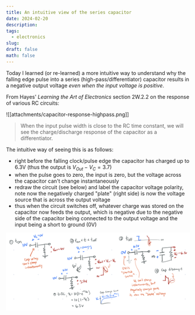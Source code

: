 ```yaml
---
title: An intuitive view of the series capacitor
date: 2024-02-20
description: 
tags:
  - electronics
slug: 
draft: false
math: false
---
```

Today I learned (or re-learned) a more intuitive way to understand why the falling edge pulse into a series (high-pass/differentiator) capacitor results in a negative output voltage _even when the input voltage is positive_. 

From Hayes' _Learning the Art of Electronics_ section 2W.2.2 on the response of various RC circuits:

![[attachments/capacitor-response-highpass.png]]
> When the input pulse width is close to the RC time constant, we will see the charge/discharge response of the capacitor as a differentiator. 

The intuitive way of seeing this is as follows:
- right before the falling clock/pulse edge the capacitor has charged up to 6.3V (thus the output is $V_{Out}-V_C = 3.7$)
- when the pulse goes to zero, the input is zero, but the voltage across the capacitor can't change instantaneously
- redraw the circuit (see below) and label the capacitor voltage polarity, note now the negatively charged "plate" (right side) is now the voltage source that is across the output voltage
- thus when the circuit switches off, whatever charge was stored on the capacitor now feeds the output, which is negative due to the negative side of the capacitor being connected to the output voltage and the input being a short to ground (0V)

![](attachments/capacitor-worked.png)